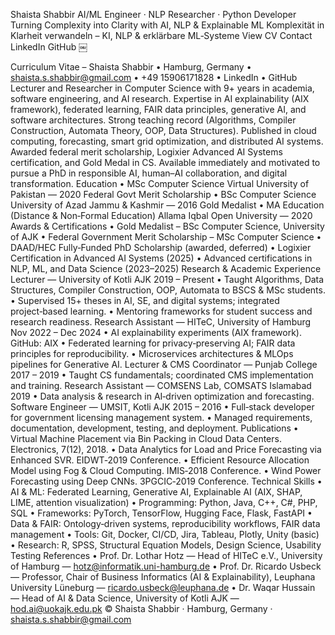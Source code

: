 Shaista Shabbir
AI/ML Engineer · NLP Researcher · Python Developer
Turning Complexity into Clarity with AI, NLP & Explainable ML Komplexität in Klarheit verwandeln – KI, NLP & erklärbare ML‑Systeme
View CV Contact LinkedIn GitHub
￼

Curriculum Vitae – Shaista Shabbir
	•	Hamburg, Germany
	•	shaista.s.shabbir@gmail.com
	•	+49 15906171828
	•	LinkedIn
	•	GitHub
Lecturer and Researcher in Computer Science with 9+ years in academia, software engineering, and AI research. Expertise in AI explainability (AIX framework), federated learning, FAIR data principles, generative AI, and software architectures. Strong teaching record (Algorithms, Compiler Construction, Automata Theory, OOP, Data Structures). Published in cloud computing, forecasting, smart grid optimization, and distributed AI systems. Awarded federal merit scholarship, Logixier Advanced AI Systems certification, and Gold Medal in CS. Available immediately and motivated to pursue a PhD in responsible AI, human–AI collaboration, and digital transformation.
Education
	•	MSc Computer Science Virtual University of Pakistan — 2020 Federal Govt Merit Scholarship
	•	BSc Computer Science University of Azad Jammu & Kashmir — 2016 Gold Medalist
	•	MA Education (Distance & Non‑Formal Education) Allama Iqbal Open University — 2020
Awards & Certifications
	•	Gold Medalist – BSc Computer Science, University of AJK
	•	Federal Government Merit Scholarship – MSc Computer Science
	•	DAAD/HEC Fully‑Funded PhD Scholarship (awarded, deferred)
	•	Logixier Certification in Advanced AI Systems (2025)
	•	Advanced certifications in NLP, ML, and Data Science (2023–2025)
Research & Academic Experience
Lecturer — University of Kotli AJK
2019 – Present
	•	Taught Algorithms, Data Structures, Compiler Construction, OOP, Automata to BSCS & MSc students.
	•	Supervised 15+ theses in AI, SE, and digital systems; integrated project‑based learning.
	•	Mentoring frameworks for student success and research readiness.
Research Assistant — HITeC, University of Hamburg
Nov 2022 – Dec 2024
	•	AI explainability experiments (AIX framework). GitHub: AIX
	•	Federated learning for privacy‑preserving AI; FAIR data principles for reproducibility.
	•	Microservices architectures & MLOps pipelines for Generative AI.
Lecturer & CMS Coordinator — Punjab College
2017 – 2019
	•	Taught CS fundamentals; coordinated CMS implementation and training.
Research Assistant — COMSENS Lab, COMSATS Islamabad
2019
	•	Data analysis & research in AI‑driven optimization and forecasting.
Software Engineer — UMSIT, Kotli AJK
2015 – 2016
	•	Full‑stack developer for government licensing management system.
	•	Managed requirements, documentation, development, testing, and deployment.
Publications
	•	Virtual Machine Placement via Bin Packing in Cloud Data Centers. Electronics, 7(12), 2018.
	•	Data Analytics for Load and Price Forecasting via Enhanced SVR. EIDWT‑2019 Conference.
	•	Efficient Resource Allocation Model using Fog & Cloud Computing. IMIS‑2018 Conference.
	•	Wind Power Forecasting using Deep CNNs. 3PGCIC‑2019 Conference.
Technical Skills
	•	AI & ML: Federated Learning, Generative AI, Explainable AI (AIX, SHAP, LIME, attention visualization)
	•	Programming: Python, Java, C++, C#, PHP, SQL
	•	Frameworks: PyTorch, TensorFlow, Hugging Face, Flask, FastAPI
	•	Data & FAIR: Ontology‑driven systems, reproducibility workflows, FAIR data management
	•	Tools: Git, Docker, CI/CD, Jira, Tableau, Plotly, Unity (basic)
	•	Research: R, SPSS, Structural Equation Models, Design Science, Usability Testing
References
	•	Prof. Dr. Lothar Hotz — Head of HITeC e.V., University of Hamburg — hotz@informatik.uni-hamburg.de
	•	Prof. Dr. Ricardo Usbeck — Professor, Chair of Business Informatics (AI & Explainability), Leuphana University Lüneburg — ricardo.usbeck@leuphana.de
	•	Dr. Waqar Hussain — Head of AI & Data Science, University of Kotli AJK — hod.ai@uokajk.edu.pk
© Shaista Shabbir · Hamburg, Germany · shaista.s.shabbir@gmail.com
